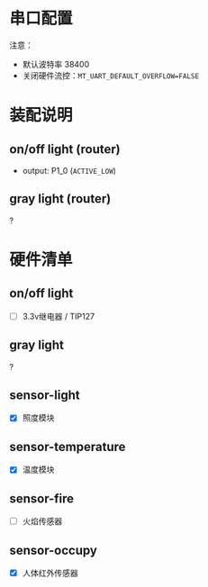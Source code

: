 # 串口配置

注意：

- 默认波特率 38400
- 关闭硬件流控：`MT_UART_DEFAULT_OVERFLOW=FALSE`

# 装配说明

## on/off light (router)

- output: P1_0 (`ACTIVE_LOW`)

## gray light (router)

?


# 硬件清单

## on/off light

- [ ] 3.3v继电器 / TIP127

## gray light

?

## sensor-light

- [x] 照度模块

## sensor-temperature

- [x] 温度模块

## sensor-fire

- [ ] 火焰传感器

## sensor-occupy

- [x] 人体红外传感器
